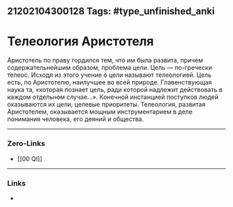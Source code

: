 21202104300128
Tags: #type_unfinished_anki 
---
# Телеология Аристотеля

Аристотель по праву гордился тем, что им была развита, причем содержательнейшим образом, проблема цели. Цель — по-гречески телеос. Исходя из этого учение о цели называют телеологией. Цель есть, по Аристотелю, наилучшее во всей природе. Главенствующая наука та, «которая познает цель, ради которой надлежит действовать в каждом отдельном случае…». Конечной инстанцией поступков людей оказываются их цели, целевые приоритеты. Телеология, развитая Аристотелем, оказывается мощным инструментарием в деле понимания человека, его деяний и общества.

---
### Zero-Links
- [[00 QI]]
---
### Links
-